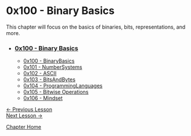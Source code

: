# 0x100 - Binary Basics

This chapter will focus on the basics of binaries, bits, representations, and more.

* ### [0x100 - Binary Basics](0x100-BinaryBasics.md)
    * [0x100 - BinaryBasics](0x100-BinaryBasics.md)
    * [0x101 - NumberSystems](0x101-NumberSystems.md)
    * [0x102 - ASCII](0x102-ASCII.md)
    * [0x103 - BitsAndBytes](0x103-BitsAndBytes.md)
    * [0x104 - ProgrammingLanguages](0x104-ProgrammingLanguages.md)
    * [0x105 - Bitwise Operations](0x105-BitwiseOperations.md)
    * [0x106 - Mindset](0x106-Mindset.md)

[<- Previous Lesson](../0x000-Introduction/0x002-Setup.md)  
[Next Lesson ->](0x101-NumberSystems.md)  

[Chapter Home](0x100-BinaryBasics.md)  
